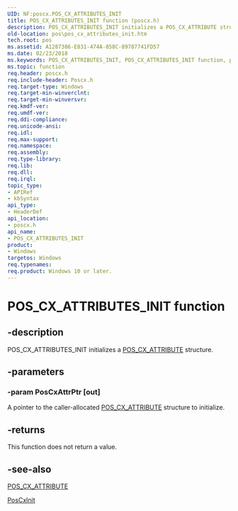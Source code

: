```yaml
---
UID: NF:poscx.POS_CX_ATTRIBUTES_INIT
title: POS_CX_ATTRIBUTES_INIT function (poscx.h)
description: POS_CX_ATTRIBUTES_INIT initializes a POS_CX_ATTRIBUTE structure.
old-location: pos\pos_cx_attributes_init.htm
tech.root: pos
ms.assetid: A1287386-E831-474A-858C-89787741FD57
ms.date: 02/23/2018
ms.keywords: POS_CX_ATTRIBUTES_INIT, POS_CX_ATTRIBUTES_INIT function, pos.pos_cx_attributes_init, poscx/POS_CX_ATTRIBUTES_INIT
ms.topic: function
req.header: poscx.h
req.include-header: Poscx.h
req.target-type: Windows
req.target-min-winverclnt: 
req.target-min-winversvr: 
req.kmdf-ver: 
req.umdf-ver: 
req.ddi-compliance: 
req.unicode-ansi: 
req.idl: 
req.max-support: 
req.namespace: 
req.assembly: 
req.type-library: 
req.lib: 
req.dll: 
req.irql: 
topic_type:
- APIRef
- kbSyntax
api_type:
- HeaderDef
api_location:
- poscx.h
api_name:
- POS_CX_ATTRIBUTES_INIT
product:
- Windows
targetos: Windows
req.typenames: 
req.product: Windows 10 or later.
---
```


# POS_CX_ATTRIBUTES_INIT function


## -description


POS_CX_ATTRIBUTES_INIT initializes a <a href="https://docs.microsoft.com/windows-hardware/drivers/ddi/content/poscx/ns-poscx-_pos_cx_attributes">POS_CX_ATTRIBUTE</a> structure.


## -parameters




### -param PosCxAttrPtr [out]

A pointer to the caller-allocated <a href="https://docs.microsoft.com/windows-hardware/drivers/ddi/content/poscx/ns-poscx-_pos_cx_attributes">POS_CX_ATTRIBUTE</a> structure to initialize.


## -returns



This function does not return a value.




## -see-also




<a href="https://docs.microsoft.com/windows-hardware/drivers/ddi/content/poscx/ns-poscx-_pos_cx_attributes">POS_CX_ATTRIBUTE</a>



<a href="https://docs.microsoft.com/windows-hardware/drivers/ddi/content/poscx/nf-poscx-poscxinit">PosCxInit</a>
 

 

